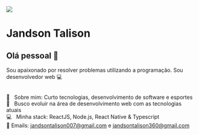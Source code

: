 <img width="auto" src="https://avatars1.githubusercontent.com/u/46177491?v=4">

# Jandson Talison

## Olá pessoal 👋
Sou apaixonado por resolver problemas utilizando a programação.
Sou desenvolvedor web :computer:

 <br/> 💬  &nbsp; Sobre mim: Curto tecnologias, desenvolvimento de software e esportes 
 <br/> :purple_heart: &nbsp; Busco evoluir na área de desenvolvimento web com as tecnologias atuais
 <br/> :computer: &nbsp; Minha stack: ReactJS, Node.js, React Native & Typescript
 <br/>:email: Emails: jandsontalison007@gmail.com e jandsontalison360@gmail.com
